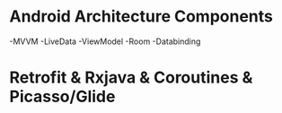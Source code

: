 # Android Architecture Components

-MVVM
-LiveData 
-ViewModel 
-Room
-Databinding

# Retrofit & Rxjava & Coroutines & Picasso/Glide
